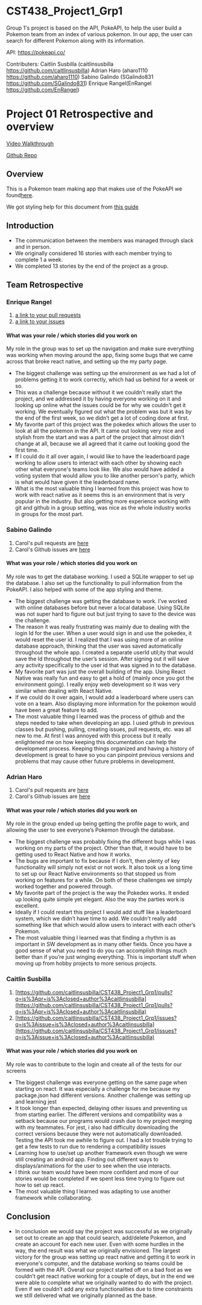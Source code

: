 # CST438_Project1_Grp1

Group 1's project is based on the API, PokeAPI, to help the user build a Pokemon team from an index of various pokemon. In our app, the user can search for different Pokemon along with its information.

API: https://pokeapi.co/

Contributers:
Caitlin Susbilla (caitlinsusbilla https://github.com/caitlinsusbilla)
Adrian Haro (aharo1110 https://github.com/aharo1110)
Sabino Galindo (SGalindo831 https://github.com/SGalindo831)
Enrique Rangel(EnRangel https://github.com/EnRangel)

# Project 01 Retrospective and overview

[Video Walkthrough](https://www.youtube.com/watch?v=-XN4EinF01U) 

[Github Repo](https://github.com/caitlinsusbilla/CST438_Project1_Grp1)

## Overview
This is a Pokemon team making app that makes use of the PokeAPI we found[here](https://pokeapi.co/).

We got styling help for this document from [this guide](https://docs.github.com/en/get-started/writing-on-github/getting-started-with-writing-and-formatting-on-github/basic-writing-and-formatting-syntax)

## Introduction

* The communication between the members was managed through slack and in person.
* We originally considered 16 stories with each member trying to complete 1 a week.
* We completed 13 stories by the end of the project as a group.

## Team Retrospective

### Enrique Rangel

1. [a link to your pull requests](https://github.com/caitlinsusbilla/CST438_Project1_Grp1/pulls?q=is%3Apr+is%3Aclosed+author%3AEnRangel)
2. [a link to your issues](https://github.com/caitlinsusbilla/CST438_Project1_Grp1/issues?q=is%3Aissue+is%3Aclosed+author%3AEnRangel)

#### What was your role / which stories did you work on
My role in the group was to set up the navigation and make sure everything was working when moving around the app, fixing some bugs that we came across that broke react native, and setting up the my party page. 
+ The biggest challenge was setting up the environment as we had a lot of problems getting it to work correctly, which had us behind for a week or so.
+ This was a challenge because without it we couldn’t really start the project, and we addressed it by having everyone working on it and looking up online what the issues could be for why we couldn’t get it working. We eventually figured out what the problem was but it was by the end of the first week, so we didn’t get a lot of coding done at first.
+ My favorite part of this project was the pokedex which allows the user to look at all the pokemon in the API. It came out looking very nice and stylish from the start and was a part of the project that almost didn’t change at all, because we all agreed that it came out looking good the first time.
+ If I could do it all over again, I would like to have the leaderboard page working to allow users to interact with each other by showing each other what everyone's teams look like. We also would have added a voting system that would allow you to like another person's party, which is what would have given it the leaderboard name.
+ What is the most valuable thing I learned from this project was how to work with react native as it seems this is an environment that is very popular in the industry. But also getting more experience working with git and github in a group setting, was nice as the whole industry works in groups for the most part.

### Sabino Galindo
1. Carol's pull requests are [here](https://github.com/caitlinsusbilla/CST438_Project1_Grp1/pulls?q=is%3Apr+is%3Aclosed+author%3ASGalindo831)
2. Carol's Github issues are [here](https://github.com/caitlinsusbilla/CST438_Project1_Grp1/issues?q=is%3Aissue+is%3Aclosed+author%3ASGalindo831)

#### What was your role / which stories did you work on
My role was to get the database working. I used a SQLite wrapper to set up the database. I also set up the functionality to pull information from the PokeAPI. I also helped with some of the app styling and theme.
	
+ The biggest challenge was getting the database to work. I’ve worked with online databases before but never a local database. Using SQLite was not super hard to figure out but just trying to save to the device was the challenge. 
+ The reason it was really frustrating was mainly due to dealing with the login Id for the user. When a user would sign in and use the pokedex, it would reset the user id. I realized that I was using more of an online database approach, thinking that the user was saved automatically throughout the whole app. I created a separate userId util;ity that would save the Id throughout the user’s session. After signing out it will save any activity specifically to the user id that was signed in to the database.
+ My favorite part was just the overall building of the app. Using React Native was really fun and easy to get a hold of (mainly once you got the environment going). I really enjoy web development so it was very similar when dealing with React Native.
+ If we could do it over again, I would add a leaderboard where users can vote on a team. Also displaying more information for the pokemon would have been a great feature to add.
+ The most valuable thing I learned was the process of github and the steps needed to take when developing an app. I used github in previous classes but pushing, pulling, creating issues, pull requests, etc. was all new to me. At first I was annoyed with this process but it really enlightened me on how keeping this documentation can help the development process. Keeping things organized and having a history of development is great to have so you can pinpoint previous versions and problems that may cause other future problems in development.

### Adrian Haro
1. Carol's pull requests are [here](https://github.com/caitlinsusbilla/CST438_Project1_Grp1/pulls?q=is%3Apr+is%3Aclosed+author%3Aaharo1110)
2. Carol's Github issues are [here](https://github.com/caitlinsusbilla/CST438_Project1_Grp1/issues?q=is%3Aissue+is%3Aclosed)

#### What was your role / which stories did you work on
My role in the group ended up being getting the profile page to work, and allowing the user to see everyone’s Pokemon through the database.

+ The biggest challenge was probably fixing the different bugs while I was working on my parts of the project. Other than that, it would have to be getting used to React Native and how it works.
+ The bugs are important to fix because if I don’t, then plenty of key functionality will simply not exist or not work. It also took us a long time to set up our React Native environments so that stopped us from working on features for a while. On both of these challenges we simply worked together and powered through.
+ My favorite part of the project is the way the Pokedex works. It ended up looking quite simple yet elegant. Also the way the parties work is excellent.
+ Ideally if I could restart this project I would add stuff like a leaderboard system, which we didn’t have time to add. We couldn’t really add something like that which would allow users to interact with each other’s Pokemon.
+ The most valuable thing I learned was that finding a rhythm is as important in SW development as in many other fields. Once you have a good sense of what you need to do you can accomplish things much better than if you’re just winging everything. This is important stuff when moving up from hobby projects to more serious projects.

### Caitlin Susbilla
1. [https://github.com/caitlinsusbilla/CST438_Project1_Grp1/pulls?q=is%3Apr+is%3Aclosed+author%3Acaitlinsusbilla](https://github.com/caitlinsusbilla/CST438_Project1_Grp1/pulls?q=is%3Apr+is%3Aclosed+author%3Acaitlinsusbilla)
2. [https://github.com/caitlinsusbilla/CST438_Project1_Grp1/issues?q=is%3Aissue+is%3Aclosed+author%3Acaitlinsusbilla](https://github.com/caitlinsusbilla/CST438_Project1_Grp1/issues?q=is%3Aissue+is%3Aclosed+author%3Acaitlinsusbilla)

#### What was your role / which stories did you work on
My role was to contribute to the login and create all of the tests for our screens

+ The biggest challenge was everyone getting on the same page when starting on react. It was especially a challenge for me because my package.json had different versions. Another challenge was setting up and learning jest
+ It took longer than expected, delaying other issues and preventing us from starting earlier. The different versions and compatibility was a setback because our programs would crash due to my project merging with my teammates. For jest, i also had difficulty downloading the correct versions because they were not automatically downloaded. Testing the API took me awhile to figure out. I had a lot trouble trying to get a few tests to run due to rendering a compatibility issues
+ Learning how to use/set up another framework even though we were still creating an android app. Finding out different ways to displays/animations for the user to see when the use interacts.
+ I think our team would have been more confident and more of our stories would be completed if we spent less time trying to figure out how to set up react.
+ The most valuable thing I learned was adapting to use another framework while collaborating.
## Conclusion

- In conclusion we would say the project was successful as we originally set out to create an app that could search, add/delete Pokemon, and create an account for each new user. Even with some hurdles in the way, the end result was what we originally envisioned. The largest victory for the group was setting up react native and getting it to work in everyone's computer, and the database working so teams could be formed with the API. Overall our project started off on a bad foot as we couldn’t get react native working for a couple of days, but in the end we were able to complete what we originally wanted to do with the project. Even if we couldn’t add any extra functionalities due to time constraints we still delivered what we originally planned as the base.
